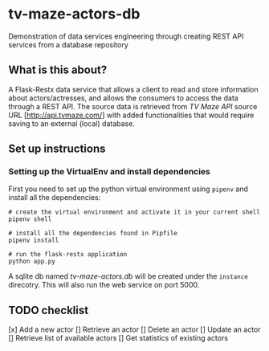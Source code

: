 # tv-maze-actors-db
Demonstration of data services engineering through creating REST API services from a database repository

## What is this about?
A Flask-Restx data service that allows a client to read and store information about actors/actresses, and allows the consumers to access the data through a REST API. The source data is retrieved from *TV Maze API* source URL [http://api.tvmaze.com/] with added functionalities that would require saving to an external (local) database.

## Set up instructions
### Setting up the VirtualEnv and install dependencies
First you need to set up the python virtual environment using `pipenv` and install all the dependencies:
```
# create the virtual environment and activate it in your current shell
pipenv shell

# install all the dependencies found in Pipfile
pipenv install

# run the flask-restx application
python app.py
```
A sqlite db named *tv-maze-actors.db* will be created under the `instance` direcotry. This will also run the web service on port 5000.

## TODO checklist
[x] Add a new actor
[] Retrieve an actor
[] Delete an actor
[] Update an actor
[] Retrieve list of available actors
[] Get statistics of existing actors